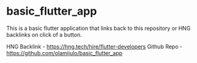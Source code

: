 # basic_flutter_app
This is a basic flutter application that links back to this repository or HNG backlinks on click of a button.

HNG Backlink - https://hng.tech/hire/flutter-developers
Github Repo - https://github.com/olamijulo/basic_flutter_app
